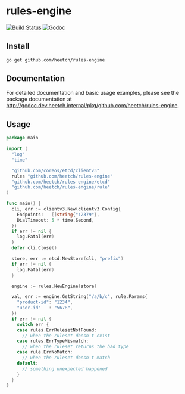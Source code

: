 # rules-engine

[![Build Status](https://drone.heetch.net/api/badges/heetch/rules-engine/status.svg)](https://drone.heetch.net/heetch/rules-engine)
[![Godoc](http://img.shields.io/badge/go-documentation-blue.svg?style=flat-square)](http://godoc.dev.heetch.internal/pkg/github.com/heetch/rules-engine/)

## Install

```sh
go get github.com/heetch/rules-engine
```

## Documentation

For detailed documentation and basic usage examples, please see the package
documentation at <http://godoc.dev.heetch.internal/pkg/github.com/heetch/rules-engine>.

## Usage

```go
package main

import (
  "log"
  "time"

  "github.com/coreos/etcd/clientv3"
  rules "github.com/heetch/rules-engine"
  "github.com/heetch/rules-engine/etcd"
  "github.com/heetch/rules-engine/rule"
)

func main() {
  cli, err := clientv3.New(clientv3.Config{
    Endpoints:   []string{":2379"},
    DialTimeout: 5 * time.Second,
  })
  if err != nil {
    log.Fatal(err)
  }
  defer cli.Close()

  store, err := etcd.NewStore(cli, "prefix")
  if err != nil {
    log.Fatal(err)
  }

  engine := rules.NewEngine(store)

  val, err := engine.GetString("/a/b/c", rule.Params{
    "product-id": "1234",
    "user-id"   : "5678",
  })
  if err != nil {
    switch err {
    case rules.ErrRulesetNotFound:
      // when the ruleset doesn't exist
    case rules.ErrTypeMismatch:
      // when the ruleset returns the bad type
    case rule.ErrNoMatch:
      // when the ruleset doesn't match
    default:
      // something unexpected happened
    }
  }
}
```
